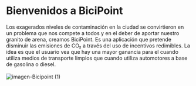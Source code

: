 # Bienvenidos a BiciPoint
Los exagerados niveles de contaminación en la ciudad se convirtieron en un problema que nos compete a todos y en el deber de aportar nuestro granito de arena, creamos BiciPoint. Es una aplicación que pretende disminuir las emisiones de CO₂ a través del uso de incentivos redimibles. La idea es que el usuario vea que hay una mayor ganancia para el cuando utiliza medios de transporte limpios que cuando utiliza automotores a base de gasolina o diesel.
<br><br>
![imagen-Bicipoint (1)](https://user-images.githubusercontent.com/66284121/97031417-dcf5c680-1525-11eb-82f2-1ff3242f78a4.png)
